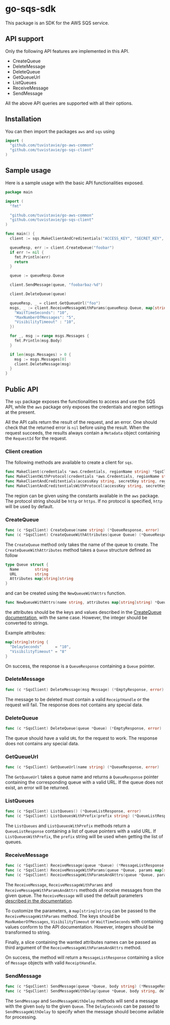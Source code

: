 # go-sqs-sdk

This package is an SDK for the AWS SQS service.

## API support

Only the following API features are implemented in this API.

* CreateQueue
* DeleteMessage
* DeleteQueue
* GetQueueUrl
* ListQueues
* ReceiveMessage
* SendMessage

All the above API queries are supported with all their options.

## Installation

You can then import the packages `aws` and `sqs` using

```go
import (
  "github.com/tuvistavie/go-aws-common"
  "github.com/tuvistavie/go-sqs-client"
)
```

## Sample usage

Here is a sample usage with the basic API functionalities exposed.

```go
package main

import (
  "fmt"

  "github.com/tuvistavie/go-aws-common"
  "github.com/tuvistavie/go-sqs-client"
)

func main() {
  client := sqs.MakeClientAndCreditentials("ACCESS_KEY", "SECRET_KEY", aws.Tokyo)

  queueResp, err := client.CreateQueue("foobar")
  if err != nil {
    fmt.Println(err)
    return
  }

  queue := queueResp.Queue

  client.SendMessage(queue, "foobarbaz-%d")

  client.DeleteQueue(queue)

  queueResp, _ = client.GetQueueUrl("foo")
  msgs, _ := client.ReceiveMessageWithParams(queueResp.Queue, map[string]string {
    "WaitTimeSeconds": "10",
    "MaxNumberOfMessages": "5",
    "VisibilityTimeout" : "10",
  })

  for _, msg := range msgs.Messages {
    fmt.Println(msg.Body)
  }

  if len(msgs.Messages) > 0 {
    msg := msgs.Messages[0]
    client.DeleteMessage(msg)
  }
}
```

## Public API

The `sqs` package exposes the functionalities to access and use the SQS API, while the `aws` package only exposes the credentials and region settings at the present.

All the API calls return the result of the request, and an error. One should check that the returned error is `nil` before using the result.
When the request succeeds, the results always contain a `Metadata` object containing the `RequestId` for the request.

### Client creation

The following methods are available to create a client for `sqs`.

```go
func MakeClient(credentials *aws.Credentials, regionName string) *SqsClient
func MakeClientWithProtocol(credentials *aws.Credentials, regionName string, protocol string) *SqsClient
func MakeClientAndCreditentials(accessKey string, secretKey string, regionName string) *SqsClient
func MakeClientAndCreditentialsWithProtocol(accessKey string, secretKey string, regionName string, protocol string) *SqsClient
```

The region can be given using the constants available in the `aws` package.
The protocol string should be `http` or `https`. If no protocol is specified, `http` will be used by default.

### CreateQueue

```go
func (c *SqsClient) CreateQueue(name string) (*QueueResponse, error)
func (c *SqsClient) CreateQueueWithAttributes(queue Queue) (*QueueResponse, error)
```

The `CreateQueue` method only takes the name of the queue to create. The `CreateQueueWithAttributes` method takes a `Queue` structure defined as follow

```go
type Queue struct {
  Name       string
  URL        string
  Attributes map[string]string
}
```

and can be created using the `NewQueueWithAttrs` function.

```go
func NewQueueWithAttrs(name string, attributes map[string]string) *Queue
```

the attributes should be the keys and values described in the [CreateQueue documentation](http://docs.aws.amazon.com/AWSSimpleQueueService/latest/APIReference/Query_QueryCreateQueue.html), with the same case. However, the integer should be converted to strings.

Example attributes:

```go
map[string]string {
  "DelaySeconds"      = "10",
  "VisibilityTimeout" = "8"
}
```

On success, the response is a `QueueResponse` containing a `Queue` pointer.

### DeleteMessage

```go
func (c *SqsClient) DeleteMessage(msg Message) (*EmptyResponse, error)
```

The message to be deleted must contain a valid `ReceiptHandle` or the request will fail.
The response does not contains any special data.

### DeleteQueue

```go
func (c *SqsClient) DeleteQueue(queue *Queue) (*EmptyResponse, error)
```

The queue should have a valid `URL` for the request to work.
The response does not contains any special data.

### GetQueueUrl

```go
func (c *SqsClient) GetQueueUrl(name string) (*QueueResponse, error)
```

The `GetQueueUrl` takes a queue name and returns a `QueueResponse` pointer containing the corresponding queue with a valid URL.
If the queue does not exist, an error will be returned.

### ListQueues

```go
func (c *SqsClient) ListQueues() (*QueueListResponse, error)
func (c *SqsClient) ListQueuesWithPrefix(prefix string) (*QueueListResponse, error)
```

The `ListQueues` and `ListQueuesWithPrefix` methods return a `QueueListResponse` containing a list of queue pointers with a valid URL. If `ListQueuesWithPrefix`, the `prefix` string will be used when getting the list of queues.

### ReceiveMessage

```go
func (c *SqsClient) ReceiveMessage(queue *Queue) (*MessageListResponse, error)
func (c *SqsClient) ReceiveMessageWithParams(queue *Queue, params map[string]string) (*MessageListResponse, error)
func (c *SqsClient) ReceiveMessageWithParamsAndAttrs(queue *Queue, params map[string]string, attrs []string) (*MessageListResponse, error)
```

The `ReceiveMessage`, `ReceiveMessageWithParams` and `ReceiveMessageWithParamsAndAttrs` methods all receive messages from the given queue. The `ReceiveMessage` will used the default parameters [described in the documentation](http://docs.aws.amazon.com/AWSSimpleQueueService/latest/APIReference/Query_QueryReceiveMessage.html).

To customize the parameters, a `map[string]string` can be passed to the `ReceiveMessageWithParams` method. The keys should be `MaxNumberOfMessages`, `VisibilityTimeout` or `WaitTimeSeconds` with containing values conform to the API documentation. However, integers should be transformed to string.

Finally, a slice containing the wanted attributes names can be passed as third argument of the `ReceiveMessageWithParamsAndAttrs` method.

On success, the method will return a `MessageListResponse` containing a slice of `Message` objects with valid `ReceiptHandle`.

### SendMessage

```go
func (c *SqsClient) SendMessage(queue *Queue, body string) (*MessageResponse, error)
func (c *SqsClient) SendMessageWithDelay(queue *Queue, body string, delay int) (*MessageResponse, error)
```

The `SendMessage` and `SendMessageWithDelay` methods will send a message with the given `body` to the given `Queue`. The `DelaySeconds` can be passed to `SendMessageWithDelay` to specify when the message should become avilable for processing.
